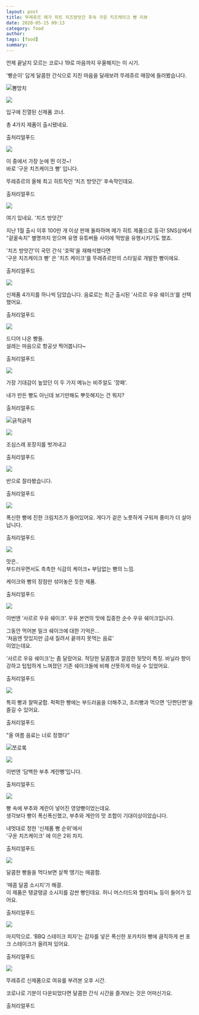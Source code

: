 ```yaml
---
layout: post
title: 뚜레쥬르 메가 히트 치즈방앗간 후속 구운 치즈케이크 빵 리뷰 
date: 2020-05-15 09:13
category: food
author: 
tags: [food]
summary: 
---
```



언제 끝날지 모르는 코로나 19로 마음까지 우울해지는 이 시기.

  

'빵순이' 답게 달콤한 간식으로 지친 마음을 달래보려 뚜레쥬르 매장에 들러봤습니다.

![뿅망치](https://t1.daumcdn.net/liveboard/emoticon/kakaofriends/v4/theme/theme_neo3.gif)

![](https://img1.daumcdn.net/thumb/R720x0/?fname=https%3A%2F%2Ft1.daumcdn.net%2Fliveboard%2Frealfood%2F22bd8963c1354aca92c07b3f3179f892.JPG)

입구에 진열된 신제품 코너.  
  
총 4가지 제품이 출시됐네요.  

출처리얼푸드

![](https://img1.daumcdn.net/thumb/R720x0/?fname=https%3A%2F%2Ft1.daumcdn.net%2Fliveboard%2Frealfood%2F74c746b888b44e6cadf8d8a3a52e97c9.JPG)

이 중에서 가장 눈에 띈 이것~!  
바로 ‘구운 치즈케이크 빵’ 입니다.  
  
뚜레쥬르의 올해 최고 히트작인 ‘치즈 방앗간’ 후속작인데요.  

출처리얼푸드

![](https://img1.daumcdn.net/thumb/R720x0/?fname=https%3A%2F%2Ft1.daumcdn.net%2Fliveboard%2Frealfood%2F680e2683ada3447698b551d52a7e5815.JPG)

여기 있네요. '치즈 방앗간'  
  
지난 1월 출시 이후 100만 개 이상 판매 돌파하며 메가 히트 제품으로 등극! SNS상에서 “겉꿀속치" 별명까지 얻으며 유명 유튜버들 사이에 먹방을 유행시키기도 했죠.  
  
'치즈 방앗간'이 국민 간식 '호떡'을 재해석했다면  
‘구운 치즈케이크 빵’ 은 '치즈 케이크'를 뚜레쥬르만의 스타일로 개발한 빵이에요.  

출처리얼푸드

![](https://img1.daumcdn.net/thumb/R720x0/?fname=https%3A%2F%2Ft1.daumcdn.net%2Fliveboard%2Frealfood%2F3127b4240743452bbee0f903e0261067.JPG)

신제품 4가지를 하나씩 담았습니다. 음료로는 최근 출시된 '사르르 우유 쉐이크’를 선택했어요.  

출처리얼푸드

![](https://img1.daumcdn.net/thumb/R720x0/?fname=https%3A%2F%2Ft1.daumcdn.net%2Fliveboard%2Frealfood%2F850eda2bfc0840b78da2b77269f223a1.JPG)

드디어 나온 빵들.  
설레는 마음으로 항공샷 찍어봅니다~  

출처리얼푸드

![](https://img1.daumcdn.net/thumb/R720x0/?fname=https%3A%2F%2Ft1.daumcdn.net%2Fliveboard%2Frealfood%2Fe584af87284e415d91a87a759e2600f1.jpg)

가장 기대감이 높았던 이 두 가지 메뉴는 비주얼도 '깡패'.  
  
내가 만든 빵도 아닌데 보기만해도 뿌듯해지는 건 뭐지?  

출처리얼푸드

![긁적긁적](https://t1.daumcdn.net/liveboard/emoticon/kakaofriends/v2/10009/emot_020.gif)

![](https://img1.daumcdn.net/thumb/R720x0/?fname=https%3A%2F%2Ft1.daumcdn.net%2Fliveboard%2Frealfood%2F0707d10efd15480faf933865e0a20417.JPG)

조심스레 포장지를 벗겨내고  

출처리얼푸드

![](https://img1.daumcdn.net/thumb/R720x0/?fname=https%3A%2F%2Ft1.daumcdn.net%2Fliveboard%2Frealfood%2F5be50971b04542c5997b64eee9426e19.JPG)

반으로 잘라봤습니다.  

출처리얼푸드

![](https://img1.daumcdn.net/thumb/R720x0/?fname=https%3A%2F%2Ft1.daumcdn.net%2Fliveboard%2Frealfood%2F6251ee1d62544004a07b5ac42b898ddf.JPG)

폭신한 빵에 진한 크림치즈가 들어있어요. 게다가 겉은 노릇하게 구워져 풍미가 더 살아납니다.  

출처리얼푸드

![](https://img1.daumcdn.net/thumb/R720x0/?fname=https%3A%2F%2Ft1.daumcdn.net%2Fliveboard%2Frealfood%2F836f41e7182441eebdaf693c7a5a165f.JPG)

맛은..  
부드러우면서도 촉촉한 식감의 케이크+ 부담없는 빵의 느낌.  
  
케이크와 빵의 장점만 섞어놓은 듯한 제품.  

출처리얼푸드

![](https://img1.daumcdn.net/thumb/R720x0/?fname=https%3A%2F%2Ft1.daumcdn.net%2Fliveboard%2Frealfood%2F4b03134fbe854682b1ca792cba1b73ed.JPG)

이번엔 ‘사르르 우유 쉐이크’. 우유 본연의 맛에 집중한 순수 우유 쉐이크입니다.  
  
그동안 먹어본 밀크 쉐이크에 대한 기억은...  
'처음엔 맛있지만 금새 질려서 끝까지 못먹는 음료'  
이었는데요.  
  
‘사르르 우유 쉐이크’는 좀 달랐어요. 적당한 달콤함과 깔끔한 뒷맛이 특징. 바닐라 향이 강하고 텁텁하게 느껴졌던 기존 쉐이크들에 비해 산뜻하게 마실 수 있었어요.  

출처리얼푸드

![](https://img1.daumcdn.net/thumb/R720x0/?fname=https%3A%2F%2Ft1.daumcdn.net%2Fliveboard%2Frealfood%2Fe702661cfc3c4382aed98c5963de4dac.JPG)

특히 빵과 찰떡궁합. 퍽퍽한 빵에는 부드러움을 더해주고, 조리빵과 먹으면 '단짠단짠'을 즐길 수 있어요.  

출처리얼푸드

"올 여름 음료는 너로 정했다”

  

![쪼로록](https://t1.daumcdn.net/liveboard/emoticon/kakaofriends/v3/cheerup/emot_018_x3.gif)

![](https://img1.daumcdn.net/thumb/R720x0/?fname=https%3A%2F%2Ft1.daumcdn.net%2Fliveboard%2Frealfood%2Fc49ebad5448346fcbecce19892dd3a7c.JPG)

이번엔 ‘담백한 부추 계란빵’입니다.  

출처리얼푸드

![](https://img1.daumcdn.net/thumb/R720x0/?fname=https%3A%2F%2Ft1.daumcdn.net%2Fliveboard%2Frealfood%2F4f98577c21e84a28bb8c5e2c126a32a6.JPG)

빵 속에 부추와 계란이 넣어진 영양빵이었는데요.  
생각보다 빵이 폭신폭신했고, 부추와 계란의 맛 조합이 기대이상이었습니다.  
  
내멋대로 정한 '신제품 빵 순위'에서  
'구운 치즈케이크' 에 이은 2위 차지.  

출처리얼푸드

![](https://img1.daumcdn.net/thumb/R720x0/?fname=https%3A%2F%2Ft1.daumcdn.net%2Fliveboard%2Frealfood%2F68df45001d4d47449bf12d9a24942311.JPG)

달콤한 빵들을 먹다보면 살짝 땡기는 매콤함.  
  
‘매콤 달콤 소시지’가 해결.  
이 제품은 탱글탱글 소시지를 감싼 빵인데요. 허니 머스터드와 할라피뇨 등이 들어가 있어요.  

출처리얼푸드

![](https://img1.daumcdn.net/thumb/R720x0/?fname=https%3A%2F%2Ft1.daumcdn.net%2Fliveboard%2Frealfood%2F1f4dcf532770485597171e18e62faa62.jpg)

마지막으로. ‘BBQ 스테이크 피자’는 감자를 넣은 폭신한 포카치아 빵에 큼직하게 썬 포크 스테이크가 올려져 있어요.  

출처리얼푸드

![](https://img1.daumcdn.net/thumb/R720x0/?fname=https%3A%2F%2Ft1.daumcdn.net%2Fliveboard%2Frealfood%2Fb828969ff24049e89f92e8712812014d.JPG)

뚜레쥬르 신제품으로 여유를 부려본 오후 시간.  
  
코로나로 기분이 다운되었다면 달콤한 간식 시간을 즐겨보는 것은 어떠신가요.  

출처리얼푸드
